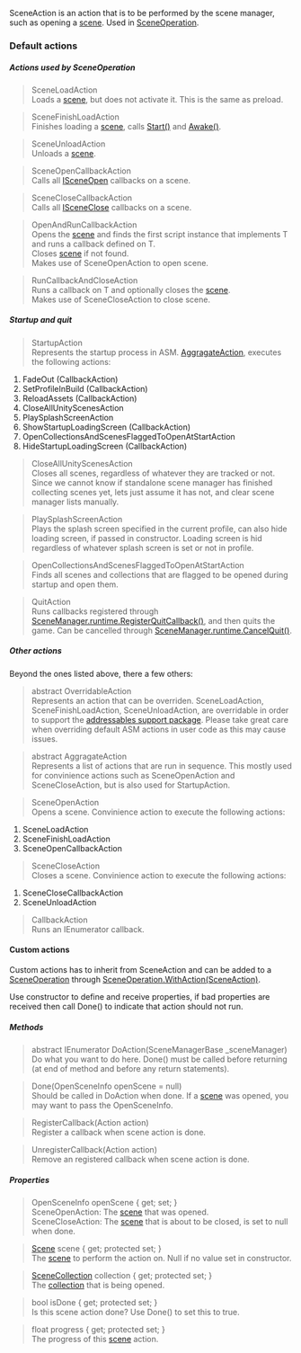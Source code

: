 SceneAction is an action that is to be performed by the scene manager, such as opening a [scene](Scene). Used in [SceneOperation](SceneOperation).

### Default actions
##### Actions used by SceneOperation

> SceneLoadAction\
Loads a [scene](Scene), but does not activate it. This is the same as preload.

> SceneFinishLoadAction\
Finishes loading a [scene](Scene), calls [Start()](https://docs.unity3d.com/ScriptReference/MonoBehaviour.Start.html) and [Awake()](https://docs.unity3d.com/ScriptReference/MonoBehaviour.Awake.html).

> SceneUnloadAction\
Unloads a [scene](Scene).

> SceneOpenCallbackAction\
Calls all [ISceneOpen](Callbacks) callbacks on a scene.

> SceneCloseCallbackAction\
Calls all [ISceneClose](Callbacks) callbacks on a scene.

> OpenAndRunCallbackAction<T>\
Opens the [scene](Scene) and finds the first script instance that implements T and runs a callback defined on T.\
Closes [scene](Scene) if not found.\
Makes use of SceneOpenAction to open scene.

> RunCallbackAndCloseAction<T>\
Runs a callback on T and optionally closes the [scene](Scene).\
Makes use of SceneCloseAction to close scene.


##### Startup and quit

> StartupAction\
Represents the startup process in ASM. [AggragateAction](SceneAction#other-actions), executes the following actions:
1. FadeOut (CallbackAction)
2. SetProfileInBuild (CallbackAction)
3. ReloadAssets (CallbackAction)
4. CloseAllUnityScenesAction
5. PlaySplashScreenAction
6. ShowStartupLoadingScreen (CallbackAction)
7. OpenCollectionsAndScenesFlaggedToOpenAtStartAction
8. HideStartupLoadingScreen (CallbackAction)

> CloseAllUnityScenesAction\
Closes all scenes, regardless of whatever they are tracked or not. Since we cannot know if standalone scene manager has finished collecting scenes yet, lets just assume it has not, and clear scene manager lists manually.

> PlaySplashScreenAction\
Plays the splash screen specified in the current profile, can also hide loading screen, if passed in constructor. Loading screen is hid regardless of whatever splash screen is set or not in profile.

> OpenCollectionsAndScenesFlaggedToOpenAtStartAction\
Finds all scenes and collections that are flagged to be opened during startup and open them.

> QuitAction\
Runs callbacks registered through [SceneManager.runtime.RegisterQuitCallback()](SceneManagerWindow#runtime), and then quits the game. Can be cancelled through [SceneManager.runtime.CancelQuit()](SceneManagerWindow#runtime).

<a class="pdf-page-break"></a>

##### Other actions
Beyond the ones listed above, there a few others:

> abstract OverridableAction\
Represents an action that can be overriden. SceneLoadAction, SceneFinishLoadAction, SceneUnloadAction, are overridable in order to support the [addressables support package](SupportPackages). Please take great care when overriding default ASM actions in user code as this may cause issues.

> abstract AggragateAction\
Represents a list of actions that are run in sequence. This mostly used for convinience actions such as SceneOpenAction and SceneCloseAction, but is also used for StartupAction.

> SceneOpenAction\
Opens a scene. Convinience action to execute the following actions:
1. SceneLoadAction
2. SceneFinishLoadAction
3. SceneOpenCallbackAction

> SceneCloseAction\
Closes a scene. Convinience action to execute the following actions:
1. SceneCloseCallbackAction
2. SceneUnloadAction

> CallbackAction\
Runs an IEnumerator callback.

#### Custom actions
Custom actions has to inherit from SceneAction and can be added to a [SceneOperation](SceneOperation) through [SceneOperation.WithAction(SceneAction)](SceneOperation#methods).

Use constructor to define and receive properties, if bad properties are received then call Done() to indicate that action should not run.

##### Methods

> abstract IEnumerator DoAction(SceneManagerBase _sceneManager)\
Do what you want to do here. Done() must be called before returning (at end of method and before any return statements).

> Done(OpenSceneInfo openScene = null)\
Should be called in DoAction when done. If a [scene](Scene) was opened, you may want to pass the OpenSceneInfo.

> RegisterCallback(Action action)\
Register a callback when scene action is done.

> UnregisterCallback(Action action)\
Remove an registered callback when scene action is done.

##### Properties

> OpenSceneInfo openScene { get; set; }\
SceneOpenAction: The [scene](Scene) that was opened.\
SceneCloseAction: The [scene](Scene) that is about to be closed, is set to null when done.

> [Scene](Scene) scene { get; protected set; }\
The [scene](Scene) to perform the action on. Null if no value set in constructor.

> [SceneCollection](SceneCollection) collection { get; protected set; }\
The [collection](SceneCollection) that is being opened.

> bool isDone { get; protected set; }\
Is this scene action done? Use Done() to set this to true.

> float progress { get; protected set; }\
The progress of this [scene](Scene) action.
